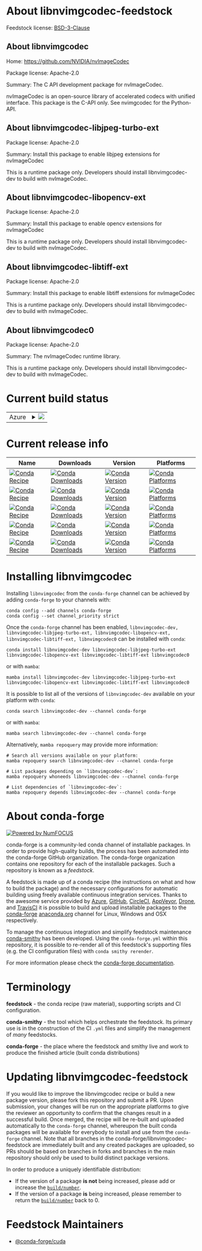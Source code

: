 About libnvimgcodec-feedstock
=============================

Feedstock license: [BSD-3-Clause](https://github.com/conda-forge/libnvimgcodec-feedstock/blob/main/LICENSE.txt)


About libnvimgcodec
-------------------

Home: https://github.com/NVIDIA/nvImageCodec

Package license: Apache-2.0

Summary: The C API development package for nvImageCodec.

nvImageCodec is an open-source library of accelerated codecs with unified interface. This package is the C-API only. See nvimgcodec for the Python-API.


About libnvimgcodec-libjpeg-turbo-ext
-------------------------------------



Package license: Apache-2.0

Summary: Install this package to enable libjpeg extensions for nvImageCodec

This is a runtime package only. Developers should install libnvimgcodec-dev to build with nvImageCodec.

About libnvimgcodec-libopencv-ext
---------------------------------



Package license: Apache-2.0

Summary: Install this package to enable opencv extensions for nvImageCodec

This is a runtime package only. Developers should install libnvimgcodec-dev to build with nvImageCodec.

About libnvimgcodec-libtiff-ext
-------------------------------



Package license: Apache-2.0

Summary: Install this package to enable libtiff extensions for nvImageCodec

This is a runtime package only. Developers should install libnvimgcodec-dev to build with nvImageCodec.

About libnvimgcodec0
--------------------



Package license: Apache-2.0

Summary: The nvImageCodec runtime library.

This is a runtime package only. Developers should install libnvimgcodec-dev to build with nvImageCodec.

Current build status
====================


<table>
    
  <tr>
    <td>Azure</td>
    <td>
      <details>
        <summary>
          <a href="https://dev.azure.com/conda-forge/feedstock-builds/_build/latest?definitionId=25430&branchName=main">
            <img src="https://dev.azure.com/conda-forge/feedstock-builds/_apis/build/status/libnvimgcodec-feedstock?branchName=main">
          </a>
        </summary>
        <table>
          <thead><tr><th>Variant</th><th>Status</th></tr></thead>
          <tbody><tr>
              <td>linux_64_c_compiler_version11cuda_compilernvcccuda_compiler_version11.8cxx_compiler_version11</td>
              <td>
                <a href="https://dev.azure.com/conda-forge/feedstock-builds/_build/latest?definitionId=25430&branchName=main">
                  <img src="https://dev.azure.com/conda-forge/feedstock-builds/_apis/build/status/libnvimgcodec-feedstock?branchName=main&jobName=linux&configuration=linux%20linux_64_c_compiler_version11cuda_compilernvcccuda_compiler_version11.8cxx_compiler_version11" alt="variant">
                </a>
              </td>
            </tr><tr>
              <td>linux_64_c_compiler_version13cuda_compilercuda-nvcccuda_compiler_version12.6cxx_compiler_version13</td>
              <td>
                <a href="https://dev.azure.com/conda-forge/feedstock-builds/_build/latest?definitionId=25430&branchName=main">
                  <img src="https://dev.azure.com/conda-forge/feedstock-builds/_apis/build/status/libnvimgcodec-feedstock?branchName=main&jobName=linux&configuration=linux%20linux_64_c_compiler_version13cuda_compilercuda-nvcccuda_compiler_version12.6cxx_compiler_version13" alt="variant">
                </a>
              </td>
            </tr><tr>
              <td>linux_aarch64_c_compiler_version11cuda_compilernvcccuda_compiler_version11.8cxx_compiler_version11</td>
              <td>
                <a href="https://dev.azure.com/conda-forge/feedstock-builds/_build/latest?definitionId=25430&branchName=main">
                  <img src="https://dev.azure.com/conda-forge/feedstock-builds/_apis/build/status/libnvimgcodec-feedstock?branchName=main&jobName=linux&configuration=linux%20linux_aarch64_c_compiler_version11cuda_compilernvcccuda_compiler_version11.8cxx_compiler_version11" alt="variant">
                </a>
              </td>
            </tr><tr>
              <td>linux_aarch64_c_compiler_version13cuda_compilercuda-nvcccuda_compiler_version12.6cxx_compiler_version13</td>
              <td>
                <a href="https://dev.azure.com/conda-forge/feedstock-builds/_build/latest?definitionId=25430&branchName=main">
                  <img src="https://dev.azure.com/conda-forge/feedstock-builds/_apis/build/status/libnvimgcodec-feedstock?branchName=main&jobName=linux&configuration=linux%20linux_aarch64_c_compiler_version13cuda_compilercuda-nvcccuda_compiler_version12.6cxx_compiler_version13" alt="variant">
                </a>
              </td>
            </tr><tr>
              <td>linux_ppc64le_c_compiler_version11cuda_compilernvcccuda_compiler_version11.8cxx_compiler_version11</td>
              <td>
                <a href="https://dev.azure.com/conda-forge/feedstock-builds/_build/latest?definitionId=25430&branchName=main">
                  <img src="https://dev.azure.com/conda-forge/feedstock-builds/_apis/build/status/libnvimgcodec-feedstock?branchName=main&jobName=linux&configuration=linux%20linux_ppc64le_c_compiler_version11cuda_compilernvcccuda_compiler_version11.8cxx_compiler_version11" alt="variant">
                </a>
              </td>
            </tr><tr>
              <td>linux_ppc64le_c_compiler_version12cuda_compilercuda-nvcccuda_compiler_version12.4cxx_compiler_version12</td>
              <td>
                <a href="https://dev.azure.com/conda-forge/feedstock-builds/_build/latest?definitionId=25430&branchName=main">
                  <img src="https://dev.azure.com/conda-forge/feedstock-builds/_apis/build/status/libnvimgcodec-feedstock?branchName=main&jobName=linux&configuration=linux%20linux_ppc64le_c_compiler_version12cuda_compilercuda-nvcccuda_compiler_version12.4cxx_compiler_version12" alt="variant">
                </a>
              </td>
            </tr><tr>
              <td>win_64_cuda_compilercuda-nvcccuda_compiler_version12.6</td>
              <td>
                <a href="https://dev.azure.com/conda-forge/feedstock-builds/_build/latest?definitionId=25430&branchName=main">
                  <img src="https://dev.azure.com/conda-forge/feedstock-builds/_apis/build/status/libnvimgcodec-feedstock?branchName=main&jobName=win&configuration=win%20win_64_cuda_compilercuda-nvcccuda_compiler_version12.6" alt="variant">
                </a>
              </td>
            </tr><tr>
              <td>win_64_cuda_compilernvcccuda_compiler_version11.8</td>
              <td>
                <a href="https://dev.azure.com/conda-forge/feedstock-builds/_build/latest?definitionId=25430&branchName=main">
                  <img src="https://dev.azure.com/conda-forge/feedstock-builds/_apis/build/status/libnvimgcodec-feedstock?branchName=main&jobName=win&configuration=win%20win_64_cuda_compilernvcccuda_compiler_version11.8" alt="variant">
                </a>
              </td>
            </tr>
          </tbody>
        </table>
      </details>
    </td>
  </tr>
</table>

Current release info
====================

| Name | Downloads | Version | Platforms |
| --- | --- | --- | --- |
| [![Conda Recipe](https://img.shields.io/badge/recipe-libnvimgcodec--dev-green.svg)](https://anaconda.org/conda-forge/libnvimgcodec-dev) | [![Conda Downloads](https://img.shields.io/conda/dn/conda-forge/libnvimgcodec-dev.svg)](https://anaconda.org/conda-forge/libnvimgcodec-dev) | [![Conda Version](https://img.shields.io/conda/vn/conda-forge/libnvimgcodec-dev.svg)](https://anaconda.org/conda-forge/libnvimgcodec-dev) | [![Conda Platforms](https://img.shields.io/conda/pn/conda-forge/libnvimgcodec-dev.svg)](https://anaconda.org/conda-forge/libnvimgcodec-dev) |
| [![Conda Recipe](https://img.shields.io/badge/recipe-libnvimgcodec--libjpeg--turbo--ext-green.svg)](https://anaconda.org/conda-forge/libnvimgcodec-libjpeg-turbo-ext) | [![Conda Downloads](https://img.shields.io/conda/dn/conda-forge/libnvimgcodec-libjpeg-turbo-ext.svg)](https://anaconda.org/conda-forge/libnvimgcodec-libjpeg-turbo-ext) | [![Conda Version](https://img.shields.io/conda/vn/conda-forge/libnvimgcodec-libjpeg-turbo-ext.svg)](https://anaconda.org/conda-forge/libnvimgcodec-libjpeg-turbo-ext) | [![Conda Platforms](https://img.shields.io/conda/pn/conda-forge/libnvimgcodec-libjpeg-turbo-ext.svg)](https://anaconda.org/conda-forge/libnvimgcodec-libjpeg-turbo-ext) |
| [![Conda Recipe](https://img.shields.io/badge/recipe-libnvimgcodec--libopencv--ext-green.svg)](https://anaconda.org/conda-forge/libnvimgcodec-libopencv-ext) | [![Conda Downloads](https://img.shields.io/conda/dn/conda-forge/libnvimgcodec-libopencv-ext.svg)](https://anaconda.org/conda-forge/libnvimgcodec-libopencv-ext) | [![Conda Version](https://img.shields.io/conda/vn/conda-forge/libnvimgcodec-libopencv-ext.svg)](https://anaconda.org/conda-forge/libnvimgcodec-libopencv-ext) | [![Conda Platforms](https://img.shields.io/conda/pn/conda-forge/libnvimgcodec-libopencv-ext.svg)](https://anaconda.org/conda-forge/libnvimgcodec-libopencv-ext) |
| [![Conda Recipe](https://img.shields.io/badge/recipe-libnvimgcodec--libtiff--ext-green.svg)](https://anaconda.org/conda-forge/libnvimgcodec-libtiff-ext) | [![Conda Downloads](https://img.shields.io/conda/dn/conda-forge/libnvimgcodec-libtiff-ext.svg)](https://anaconda.org/conda-forge/libnvimgcodec-libtiff-ext) | [![Conda Version](https://img.shields.io/conda/vn/conda-forge/libnvimgcodec-libtiff-ext.svg)](https://anaconda.org/conda-forge/libnvimgcodec-libtiff-ext) | [![Conda Platforms](https://img.shields.io/conda/pn/conda-forge/libnvimgcodec-libtiff-ext.svg)](https://anaconda.org/conda-forge/libnvimgcodec-libtiff-ext) |
| [![Conda Recipe](https://img.shields.io/badge/recipe-libnvimgcodec0-green.svg)](https://anaconda.org/conda-forge/libnvimgcodec0) | [![Conda Downloads](https://img.shields.io/conda/dn/conda-forge/libnvimgcodec0.svg)](https://anaconda.org/conda-forge/libnvimgcodec0) | [![Conda Version](https://img.shields.io/conda/vn/conda-forge/libnvimgcodec0.svg)](https://anaconda.org/conda-forge/libnvimgcodec0) | [![Conda Platforms](https://img.shields.io/conda/pn/conda-forge/libnvimgcodec0.svg)](https://anaconda.org/conda-forge/libnvimgcodec0) |

Installing libnvimgcodec
========================

Installing `libnvimgcodec` from the `conda-forge` channel can be achieved by adding `conda-forge` to your channels with:

```
conda config --add channels conda-forge
conda config --set channel_priority strict
```

Once the `conda-forge` channel has been enabled, `libnvimgcodec-dev, libnvimgcodec-libjpeg-turbo-ext, libnvimgcodec-libopencv-ext, libnvimgcodec-libtiff-ext, libnvimgcodec0` can be installed with `conda`:

```
conda install libnvimgcodec-dev libnvimgcodec-libjpeg-turbo-ext libnvimgcodec-libopencv-ext libnvimgcodec-libtiff-ext libnvimgcodec0
```

or with `mamba`:

```
mamba install libnvimgcodec-dev libnvimgcodec-libjpeg-turbo-ext libnvimgcodec-libopencv-ext libnvimgcodec-libtiff-ext libnvimgcodec0
```

It is possible to list all of the versions of `libnvimgcodec-dev` available on your platform with `conda`:

```
conda search libnvimgcodec-dev --channel conda-forge
```

or with `mamba`:

```
mamba search libnvimgcodec-dev --channel conda-forge
```

Alternatively, `mamba repoquery` may provide more information:

```
# Search all versions available on your platform:
mamba repoquery search libnvimgcodec-dev --channel conda-forge

# List packages depending on `libnvimgcodec-dev`:
mamba repoquery whoneeds libnvimgcodec-dev --channel conda-forge

# List dependencies of `libnvimgcodec-dev`:
mamba repoquery depends libnvimgcodec-dev --channel conda-forge
```


About conda-forge
=================

[![Powered by
NumFOCUS](https://img.shields.io/badge/powered%20by-NumFOCUS-orange.svg?style=flat&colorA=E1523D&colorB=007D8A)](https://numfocus.org)

conda-forge is a community-led conda channel of installable packages.
In order to provide high-quality builds, the process has been automated into the
conda-forge GitHub organization. The conda-forge organization contains one repository
for each of the installable packages. Such a repository is known as a *feedstock*.

A feedstock is made up of a conda recipe (the instructions on what and how to build
the package) and the necessary configurations for automatic building using freely
available continuous integration services. Thanks to the awesome service provided by
[Azure](https://azure.microsoft.com/en-us/services/devops/), [GitHub](https://github.com/),
[CircleCI](https://circleci.com/), [AppVeyor](https://www.appveyor.com/),
[Drone](https://cloud.drone.io/welcome), and [TravisCI](https://travis-ci.com/)
it is possible to build and upload installable packages to the
[conda-forge](https://anaconda.org/conda-forge) [anaconda.org](https://anaconda.org/)
channel for Linux, Windows and OSX respectively.

To manage the continuous integration and simplify feedstock maintenance
[conda-smithy](https://github.com/conda-forge/conda-smithy) has been developed.
Using the ``conda-forge.yml`` within this repository, it is possible to re-render all of
this feedstock's supporting files (e.g. the CI configuration files) with ``conda smithy rerender``.

For more information please check the [conda-forge documentation](https://conda-forge.org/docs/).

Terminology
===========

**feedstock** - the conda recipe (raw material), supporting scripts and CI configuration.

**conda-smithy** - the tool which helps orchestrate the feedstock.
                   Its primary use is in the construction of the CI ``.yml`` files
                   and simplify the management of *many* feedstocks.

**conda-forge** - the place where the feedstock and smithy live and work to
                  produce the finished article (built conda distributions)


Updating libnvimgcodec-feedstock
================================

If you would like to improve the libnvimgcodec recipe or build a new
package version, please fork this repository and submit a PR. Upon submission,
your changes will be run on the appropriate platforms to give the reviewer an
opportunity to confirm that the changes result in a successful build. Once
merged, the recipe will be re-built and uploaded automatically to the
`conda-forge` channel, whereupon the built conda packages will be available for
everybody to install and use from the `conda-forge` channel.
Note that all branches in the conda-forge/libnvimgcodec-feedstock are
immediately built and any created packages are uploaded, so PRs should be based
on branches in forks and branches in the main repository should only be used to
build distinct package versions.

In order to produce a uniquely identifiable distribution:
 * If the version of a package **is not** being increased, please add or increase
   the [``build/number``](https://docs.conda.io/projects/conda-build/en/latest/resources/define-metadata.html#build-number-and-string).
 * If the version of a package **is** being increased, please remember to return
   the [``build/number``](https://docs.conda.io/projects/conda-build/en/latest/resources/define-metadata.html#build-number-and-string)
   back to 0.

Feedstock Maintainers
=====================

* [@conda-forge/cuda](https://github.com/orgs/conda-forge/teams/cuda/)

